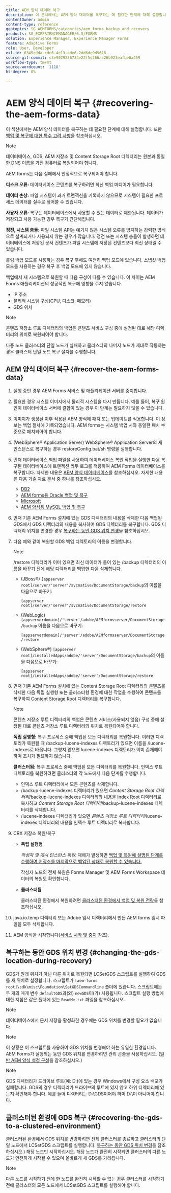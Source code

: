 ```yaml
---
title: AEM 양식 데이터 복구
description: 이 문서에서는 AEM 양식 데이터를 복구하는 데 필요한 단계에 대해 설명합니다.
contentOwner: admin
content-type: reference
geptopics: SG_AEMFORMS/categories/aem_forms_backup_and_recovery
products: SG_EXPERIENCEMANAGER/6.5/FORMS
solution: Experience Manager, Experience Manager Forms
feature: Adaptive Forms
role: User, Developer
exl-id: 6345edda-cdc6-4e13-ade6-2dd6de9d9616
source-git-commit: c3e9029236734e22f5d266ac26b923eafbe0a459
workflow-type: tm+mt
source-wordcount: '1118'
ht-degree: 0%

---
```


# AEM 양식 데이터 복구 {#recovering-the-aem-forms-data}

이 섹션에서는 AEM 양식 데이터를 복구하는 데 필요한 단계에 대해 설명합니다. 또한 [백업 및 복구에 대한 특수 고려 사항](/help/forms/using/admin-help/backup-recovery-strategy-aem-forms.md#special-considerations-for-backup-and-recovery)을 참조하십시오.

>[!NOTE]
>
>데이터베이스, GDS, AEM 저장소 및 Content Storage Root 디렉터리는 원본과 동일한 DNS 이름을 가진 컴퓨터로 복원되어야 합니다.

AEM forms는 다음 실패에서 안정적으로 복구되어야 합니다.

**디스크 오류:** 데이터베이스 콘텐츠를 복구하려면 최신 백업 미디어가 필요합니다.

**데이터 손상:** 파일 시스템이 과거 트랜잭션을 기록하지 않으므로 시스템이 필요한 프로세스 데이터를 실수로 덮어쓸 수 있습니다.

**사용자 오류:** 복구는 데이터베이스에서 사용할 수 있는 데이터로 제한됩니다. 데이터가 저장되고 사용 가능한 경우 복구가 간단해집니다.

**정전, 시스템 충돌:** 파일 시스템 API는 예기치 않은 시스템 오류를 방지하는 강력한 방식으로 설계되거나 사용되지 않는 경우가 많습니다. 정전 또는 시스템 충돌이 발생하면 데이터베이스에 저장된 문서 컨텐츠가 파일 시스템에 저장된 컨텐츠보다 최신 상태일 수 있습니다.

롤링 백업 모드를 사용하는 경우 복구 후에도 여전히 백업 모드에 있습니다. 스냅샷 백업 모드를 사용하는 경우 복구 후 백업 모드에 있지 않습니다.

백업에서 새 시스템으로 복원할 때 다음 구성이 다를 수 있습니다. 이 차이는 AEM Forms 애플리케이션의 성공적인 복구에 영향을 주지 않습니다.

* IP 주소
* 물리적 시스템 구성(CPU, 디스크, 메모리)
* GDS 위치

>[!NOTE]
>
>콘텐츠 저장소 루트 디렉터리의 백업은 콘텐츠 서비스 구성 중에 설정된 대로 해당 디렉터리의 위치로 복원되어야 합니다.

다중 노드 클러스터의 단일 노드가 실패하고 클러스터의 나머지 노드가 제대로 작동하는 경우 클러스터 단일 노드 복구 절차를 수행합니다.

## AEM 양식 데이터 복구 {#recover-the-aem-forms-data}

1. 실행 중인 경우 AEM Forms 서비스 및 애플리케이션 서버를 중지합니다.
1. 필요한 경우 시스템 이미지에서 물리적 시스템을 다시 만듭니다. 예를 들어, 복구 원인이 데이터베이스 서버에 결함이 있는 경우 이 단계는 필요하지 않을 수 있습니다.
1. 이미지가 생성된 이후 적용된 AEM 양식에 패치 또는 업데이트를 적용합니다. 이 정보는 백업 절차에 기록되었습니다. AEM forms는 시스템 백업 시와 동일한 패치 수준으로 패치되어야 합니다.
1. (WebSphere® Application Server) WebSphere® Application Server의 새 인스턴스로 복구하는 경우 restoreConfig.bat/sh 명령을 실행합니다.
1. 먼저 데이터베이스 백업 파일을 사용하여 데이터베이스 복원 작업을 실행한 다음 복구된 데이터베이스에 트랜잭션 리두 로그를 적용하여 AEM Forms 데이터베이스를 복구합니다. 자세한 내용은 [AEM 양식 데이터베이스](/help/forms/using/admin-help/files-back-recover.md#aem-forms-database)를 참조하십시오. 자세한 내용은 다음 기술 자료 문서 중 하나를 참조하십시오.

   * [DB2](/help/forms/using/admin-help/files-back-recover.md#db2)
   * [AEM forms용 Oracle 백업 및 복구](/help/forms/using/admin-help/files-back-recover.md#oracle)
   * [Microsoft](/help/forms/using/admin-help/files-back-recover.md#sql-server)
   * [AEM 양식용 MySQL 백업 및 복구](/help/forms/using/admin-help/files-back-recover.md#mysql)

1. 먼저 기존 AEM Forms 설치에 있는 GDS 디렉터리의 내용을 삭제한 다음 백업된 GDS에서 GDS 디렉터리의 내용을 복사하여 GDS 디렉터리를 복구합니다. GDS 디렉터리 위치를 변경한 경우 [복구하는 동안 GDS 위치 변경](recovering-aem-forms-data.md#changing-the-gds-location-during-recovery)을 참조하십시오.
1. 다음 예와 같이 복원할 GDS 백업 디렉토리의 이름을 변경합니다.

   >[!NOTE]
   >
   >/restore 디렉터리가 이미 있으면 최신 데이터가 들어 있는 /backup 디렉터리의 이름을 바꾸기 전에 해당 디렉터리를 백업한 다음 삭제합니다.

   * (JBoss®) `[appserver root]/server/'server'/svcnative/DocumentStorage/backup`의 이름을 다음으로 바꾸기:

     `[appserver root]/server/'server'/svcnative/DocumentStorage/restore`

   * (WebLogic) `[appserverdomain]/'server'/adobe/AEMformsserver/DocumentStorage/backup` 이름을 다음으로 바꾸기:

     `[appserverdomain]/'server'/adobe/AEMformsserver/DocumentStorage/restore`

   * (WebSphere®) `[appserver root]/installedApps/adobe/'server'/DocumentStorage/backup`의 이름을 다음으로 바꾸기:

     `[appserver root]/installedApps/adobe/'server'/DocumentStorage/restore`

1. 먼저 기존 AEM Forms 설치에 있는 Content Storage Root 디렉터리의 콘텐츠를 삭제한 다음 독립 실행형 또는 클러스터형 환경에 대한 작업을 수행하여 콘텐츠를 복구하여 Content Storage Root 디렉터리를 복구합니다.

   >[!NOTE]
   >
   >콘텐츠 저장소 루트 디렉터리의 백업은 콘텐츠 서비스(사용되지 않음) 구성 중에 설정된 대로 콘텐츠 저장소 루트 디렉터리의 위치로 복원되어야 합니다.

   **독립 실행형:** 복구 프로세스 중에 백업된 모든 디렉터리를 복원합니다. 이러한 디렉토리가 복원될 때 /backup-lucene-indexes 디렉토리가 있으면 이름을 /lucene-indexes로 바꿉니다. 그렇지 않으면 lucene-indexes 디렉토리가 이미 존재해야 하며 조치가 필요하지 않습니다.

   **클러스터됨:** 복구 프로세스 중에 백업된 모든 디렉터리를 복원합니다. 인덱스 루트 디렉토리를 복원하려면 클러스터의 각 노드에서 다음 단계를 수행합니다.

   * 인덱스 루트 디렉터리에서 모든 콘텐츠를 삭제합니다.
   * /backup-lucene-indexes 디렉터리가 있으면 *Content Storage Root 디렉터리*/backup-lucene-indexes 디렉터리의 내용을 Index Root 디렉터리로 복사하고 *Content Storage Root 디렉터리*/backup-lucene-indexes 디렉터리를 삭제합니다.
   * /lucene-indexes 디렉터리가 있으면 *콘텐츠 저장소 루트 디렉터리*/lucene-indexes 디렉터리의 내용을 인덱스 루트 디렉터리로 복사합니다.

1. CRX 저장소 복원/복구

   * **독립 실행형**

     *작성자 및 게시 인스턴스 복원*: 재해가 발생하면 [백업 및 복원에 설명된 단계를 수행하여 저장소를 마지막으로 백업된 상태로 복원할 수 있습니다.](https://helpx.adobe.com/experience-manager/kb/CRXBackupAndRestoreProcedure.html)

     작성자 노드의 전체 복원은 Forms Manager 및 AEM Forms Workspace 데이터의 복원도 확인합니다.

   * **클러스터됨**

     클러스터된 환경에서 복원하려면 [클러스터된 환경에서 백업 및 복원 전략](/help/forms/using/admin-help/strategy-backup-restore-clustered-environment.md#strategy-for-backup-and-restore-in-a-clustered-environment)을 참조하십시오.

1. java.io.temp 디렉터리 또는 Adobe 임시 디렉터리에서 만든 AEM forms 임시 파일을 모두 삭제합니다.
1. AEM 양식을 시작합니다([서비스 시작 및 중지](/help/forms/using/admin-help/starting-stopping-services.md#starting-and-stopping-services) 참조)<!-- BROKEN LINK and the application server(s) (see [Maintaining the Application Server](/help/forms/using/admin-help/topics/maintaining-the-application-server.md))-->.

## 복구하는 동안 GDS 위치 변경 {#changing-the-gds-location-during-recovery}

GDS가 원래 위치가 아닌 다른 위치로 복원되면 LCSetGDS 스크립트를 실행하여 GDS를 새 위치로 설정합니다. 스크립트가 `[aem-forms root]\sdk\misc\Foundation\SetGDSCommandline` 폴더에 있습니다. 스크립트에는 두 개의 매개 변수 `defaultGDS`과(와) `newGDS`이(가) 사용됩니다. 스크립트 실행 방법에 대한 지침은 같은 폴더에 있는 `ReadMe.txt` 파일을 참조하십시오.

>[!NOTE]
>
>데이터베이스에서 문서 저장을 활성화한 경우에는 GDS 위치를 변경할 필요가 없습니다.

>[!NOTE]
>
>이 상황은 이 스크립트를 사용하여 GDS 위치를 변경해야 하는 유일한 환경입니다. AEM Forms가 실행되는 동안 GDS 위치를 변경하려면 관리 콘솔을 사용하십시오. ([일반 AEM 양식 설정 구성](/help/forms/using/admin-help/configure-general-aem-forms-settings.md#configure-general-aem-forms-settings)을 참조하십시오.)

>[!NOTE]
>
>GDS 디렉터리가 드라이브 루트(예: D:\)에 있는 경우 Windows에서 구성 요소 배포가 실패합니다. GDS의 경우 디렉터리가 드라이브의 루트에 있지 않고 하위 디렉터리에 있는지 확인해야 합니다. 예를 들어 디렉터리는 D:\GDS이어야 하며 D:\이 아니어야 합니다.

## 클러스터된 환경에 GDS 복구 {#recovering-the-gds-to-a-clustered-environment}

클러스터된 환경에서 GDS 위치를 변경하려면 전체 클러스터를 종료하고 클러스터의 단일 노드에서 LCSetGDS 스크립트를 실행합니다. [복구하는 동안 GDS 위치 변경](recovering-aem-forms-data.md#changing-the-gds-location-during-recovery)을 참조하십시오.) 해당 노드만 시작하십시오. 해당 노드가 완전히 시작되면 클러스터의 다른 노드가 안전하게 시작될 수 있으며 올바르게 새 GDS를 가리킵니다.

>[!NOTE]
>
>다른 노드를 시작하기 전에 한 노드를 완전히 시작할 수 없는 경우 클러스터를 시작하기 전에 클러스터의 모든 노드에서 LCSetGDS 스크립트를 실행해야 합니다.
